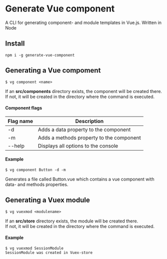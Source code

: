 # Generate Vue component
A CLI for generating component- and module templates in Vue.js.
Written in Node

## Install
```
npm i -g generate-vue-component
```

## Generating a Vue compoment
```
$ vg component <name>
```

If an **src/components** directory exists, the component will be created there.  
If not, it will be created in the directory where the command is executed.

#### Component flags
| Flag name      | Description |
| ----------- | ----------- |
| -d   | Adds a data property to the component        |
| -m   | Adds a methods property to the component        |
| --help   | Displays all options to the console        |

#### Example
```
$ vg component Button -d -m
```
Generates a file called Button.vue which contains a vue component with data- and methods properties.

## Generating a Vuex module
```
$ vg vuexmod <modulename>
```

If an **src/store** directory exists, the module will be created there.  
If not, it will be created in the directory where the command is executed.

#### Example
```
$ vg vuexmod SessionModule  
SessionModule was created in Vuex-store
```